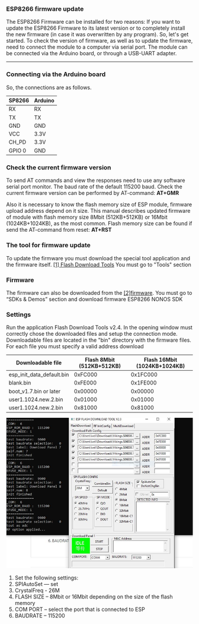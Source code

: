 ### ESP8266 firmware update

The ESP8266 Firmware can be installed for two reasons: If you want to update the ESP8266 Firmware to its latest version or to completely install the new firmware (in case it was overwritten by any program). So, let's get started. To check the version of firmware, as well as to update the firmware, need to connect the module to a computer via serial port. The module can be connected via the Arduino board, or through a USB-UART adapter.

------------


###  Connecting via the Arduino board
So, the connections are as follows.

| SP8266  | Arduino  |
| ------------ | ------------ |
| RX  | RX  |
|TX   |  TX |
|  GND | GND  |
|  VCC |  3.3V |
| CH_PD  | 3.3V  |
| GPIO 0  | GND  |


### Check the current firmware version
To send AT commands and view the responses need to use any software serial port monitor. The baud rate of the default 115200 baud.
Check the current firmware version can be performed by AT-command: **AT+GMR**

Also it is necessary to know the flash memory size of ESP module, firmware upload address depend on it size. This manual describes updated firmware of module with flash memory size 8Mbit (512KB+512KB) or 16Mbit (1024KB+1024KB), as the most common. Flash memory size can be found if send the AT-command from reset: **AT+RST**

### The tool for firmware update
To update the firmware you must download the special tool application and the firmware itself. [[1] Flash Download Tools][Flash Download Tools]  You must go to "Tools" section

### Firmware
The firmware can also be downloaded from the [[2]firmware][firmware]. You must go to “SDKs & Demos” section and download firmware ESP8266 NONOS SDK

### Settings
Run the application Flash Download Tools v2.4. In the opening window must correctly chose the downloaded files and setup the connection mode.
Downloadable files are located in the "bin" directory with the firmware files. For each file you must specify a valid address download

| Downloadable file  | Flash 8Mbit (512KB+512KB)  | Flash 16Mbit (1024KB+1024KB) |
| ------------ | ------------ | ------------ |
| esp_init_data_default.bin  |  0xFC000 | 0x1FC000  |
| blank.bin  | 0xFE000  | 0x1FE000  |
|  boot_v1.7.bin or later |0x00000   | 0x00000  |
|  user1.1024.new.2.bin |  0x01000 | 0x01000  |
|  user1.1024.new.2.bin |  0x81000 | 0x81000  |

[![FLASH_DOWNLOAD_TOOLS_v2.4](https://raw.githubusercontent.com/iqnev/ESP8266-firmware-update/master/flash_esp8286.JPG "FLASH_DOWNLOAD_TOOLS_v2.4")](https://raw.githubusercontent.com/iqnev/ESP8266-firmware-update/master/flash_esp8286.JPG "FLASH_DOWNLOAD_TOOLS_v2.4")

1. Set the following settings:
2. SPIAutoSet — set
3. CrystalFreq - 26M
4. FLASH SIZE – 8Mbit or 16Mbit depending on the size of the flash memory
5. COM PORT – select the port that is connected to ESP
6. BAUDRATE – 115200


[Flash Download Tools]: https://www.espressif.com/en/products/hardware/esp8266ex/resources " Flash Download Tools"
[firmware]: https://www.espressif.com/en/products/hardware/esp8266ex/resources "firmware"
